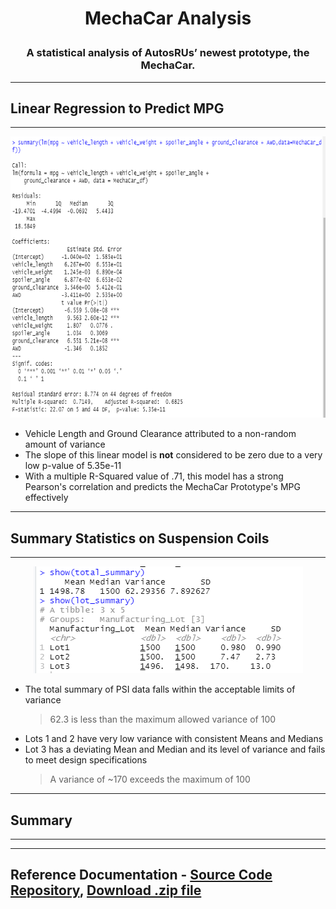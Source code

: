 # **<p align="center">MechaCar Analysis</p>**

### **<p align="center">A statistical analysis of AutosRUs’ newest prototype, the MechaCar.</p>**

---
## Linear Regression to Predict MPG
---

<p align="center">
   <img width="700" height="450" src="https://github.com/Jamesrx33/MechaCar_Statistical_Analysis/blob/main/Resources/Images/Linear%20Regression%20Summary.png?raw=true">
</p>

* Vehicle Length and Ground Clearance attributed to a non-random amount of variance
* The slope of this linear model is **not** considered to be zero due to a very low p-value of 5.35e-11
* With a multiple R-Squared value of .71, this model has a strong Pearson's correlation and predicts the MechaCar Prototype's MPG effectively

---
## Summary Statistics on Suspension Coils
---

<p align="center">
<img src="https://github.com/Jamesrx33/MechaCar_Statistical_Analysis/blob/main/Resources/Images/PSI_Summary_Stats.png?raw=true">
</p>

* The total summary of PSI data falls within the acceptable limits of variance
  > 62.3 is less than the maximum allowed variance of 100
* Lots 1 and 2 have very low variance with consistent Means and Medians
* Lot 3 has a deviating Mean and Median and its level of variance and fails to meet design specifications
  > A variance of ~170 exceeds the maximum of 100

---
## Summary
---



---

## Reference Documentation - [Source Code Repository](https://github.com/Jamesrx33/Pewlett-Hackard-Analysis), [Download .zip file](https://github.com/Jamesrx33/Pewlett-Hackard-Analysis/archive/refs/heads/main.zip)
